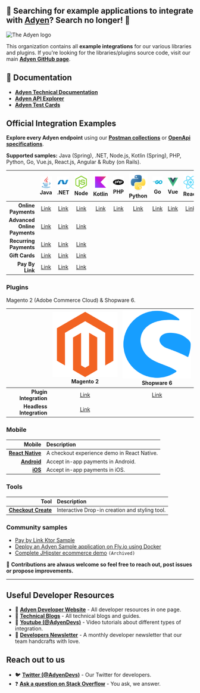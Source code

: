 ## 👋 Searching for example applications to integrate with [Adyen](https://www.adyen.com/)? Search no longer! 👋

<!-- ![The Adyen Logo](https://github.com/adyen-examples/.github/raw/main/images/logo.png) -->

<img src="https://github.com/adyen-examples/.github/raw/main/images/logo.png" height="100" alt="The Adyen logo">

This organization contains all **example integrations** for our various libraries and plugins. If you're looking for the libraries/plugins source code, visit our main [**Adyen GitHub page**](https://github.com/adyen).


## 📜 Documentation
* [**Adyen Technical Documentation**](https://docs.adyen.com/)
* [**Adyen API Explorer**](https://docs.adyen.com/api-explorer/)
* [**Adyen Test Cards**](https://docs.adyen.com/development-resources/test-cards/test-card-numbers/)

## Official Integration Examples
**Explore every Adyen endpoint** using our [**Postman collections**](https://www.postman.com/adyendev/workspace/adyen-apis/overview) or [**OpenApi specifications**](https://github.com/Adyen/adyen-openapi).

**Supported samples:** Java (Spring), .NET, Node.js, Kotlin (Spring), PHP, Python, Go, Vue.js, React.js, Angular & Ruby (on Rails).

|                              |[![Java (Spring)](https://raw.githubusercontent.com/devicons/devicon/1119b9f84c0290e0f0b38982099a2bd027a48bf1/icons/java/java-original.svg)](https://github.com/adyen-examples/adyen-java-spring-online-payments) Java  | [![.NET](https://raw.githubusercontent.com/devicons/devicon/1119b9f84c0290e0f0b38982099a2bd027a48bf1/icons/dot-net/dot-net-original.svg)](https://github.com/adyen-examples/adyen-dotnet-online-payments) .NET | [![Node.js](https://raw.githubusercontent.com/devicons/devicon/1119b9f84c0290e0f0b38982099a2bd027a48bf1/icons/nodejs/nodejs-original.svg)](https://github.com/adyen-examples/adyen-node-online-payments) Node | [![Kotlin Spring](https://raw.githubusercontent.com/devicons/devicon/1119b9f84c0290e0f0b38982099a2bd027a48bf1/icons/kotlin/kotlin-original.svg)](https://github.com/adyen-examples/adyen-kotlin-spring-online-payments) Kotlin | [![PHP (Laravel)](https://raw.githubusercontent.com/devicons/devicon/1119b9f84c0290e0f0b38982099a2bd027a48bf1/icons/php/php-plain.svg)](https://github.com/adyen-examples/adyen-php-online-payments) PHP  | [![Python](https://raw.githubusercontent.com/devicons/devicon/1119b9f84c0290e0f0b38982099a2bd027a48bf1/icons/python/python-original.svg)](https://github.com/adyen-examples/adyen-python-online-payments) Python | [![Go](https://raw.githubusercontent.com/devicons/devicon/1119b9f84c0290e0f0b38982099a2bd027a48bf1/icons/go/go-original-wordmark.svg)](https://github.com/adyen-examples/adyen-golang-online-payments) Go | [![Vue.js](https://raw.githubusercontent.com/devicons/devicon/1119b9f84c0290e0f0b38982099a2bd027a48bf1/icons/vuejs/vuejs-original.svg)](https://github.com/adyen-examples/adyen-vue-online-payments) Vue | [![React](https://raw.githubusercontent.com/devicons/devicon/1119b9f84c0290e0f0b38982099a2bd027a48bf1/icons/react/react-original.svg)](https://github.com/adyen-examples/adyen-react-online-payments) React | [![Angular](https://raw.githubusercontent.com/devicons/devicon/1119b9f84c0290e0f0b38982099a2bd027a48bf1/icons/angularjs/angularjs-original.svg)](https://github.com/adyen-examples/adyen-angular-online-payments) Angular | [![Ruby (Rails)](https://raw.githubusercontent.com/devicons/devicon/1119b9f84c0290e0f0b38982099a2bd027a48bf1/icons/rails/rails-plain.svg)](https://github.com/adyen-examples/adyen-rails-online-payments) Ruby |
|-----------------------------:|:----------------------------------------------------------------------------------------------------------------------------------------------------------------------------------------------------------------------:|:--------------------------------------------------------------------------------------------------------------------------------------------------------------------------------------------------------------:|:-------------------------------------------------------------------------------------------------------------------------------------------------------------------------------------------------------------:|:------------------------------------------------------------------------------------------------------------------------------------------------------------------------------------------------------------------------------:|:---------------------------------------------------------------------------------------------------------------------------------------------------------------------------------------------------------:|:----------------------------------------------------------------------------------------------------------------------------------------------------------------------------------------------------------------:|:---------------------------------------------------------------------------------------------------------------------------------------------------------------------------------------------------------:|:--------------------------------------------------------------------------------------------------------------------------------------------------------------------------------------------------------:|:-----------------------------------------------------------------------------------------------------------------------------------------------------------------------------------------------------------:|:-------------------------------------------------------------------------------------------------------------------------------------------------------------------------------------------------------------------------:|:--------------------------------------------------------------------------------------------------------------------------------------------------------------------------------------------------------------:|
|          **Online Payments** |                                                         [Link](https://github.com/adyen-examples/adyen-java-spring-online-payments/tree/main/checkout-example)                                                         |                                                       [Link](https://github.com/adyen-examples/adyen-dotnet-online-payments/tree/main/checkout-example)                                                        |                                                        [Link](https://github.com/adyen-examples/adyen-node-online-payments/tree/main/checkout-example)                                                        |                                                                         [Link](https://github.com/adyen-examples/adyen-kotlin-spring-online-payments)                                                                          |                                                                    [Link](https://github.com/adyen-examples/adyen-php-online-payments)                                                                    |                                                                      [Link](https://github.com/adyen-examples/adyen-python-online-payments)                                                                      |                                                                  [Link](https://github.com/adyen-examples/adyen-golang-online-payments)                                                                   |                                                                   [Link](https://github.com/adyen-examples/adyen-vue-online-payments)                                                                    |                                                                    [Link](https://github.com/adyen-examples/adyen-react-online-payments)                                                                    |                                                                          [Link](https://github.com/adyen-examples/adyen-angular-online-payments)                                                                          |                                                                     [Link](https://github.com/adyen-examples/adyen-rails-online-payments)                                                                      | 
| **Advanced Online Payments** |                                                    [Link](https://github.com/adyen-examples/adyen-java-spring-online-payments/tree/main/checkout-example-advanced)                                                     |                                                   [Link](https://github.com/adyen-examples/adyen-dotnet-online-payments/tree/main/checkout-example-advanced)                                                   |                                                   [Link](https://github.com/adyen-examples/adyen-node-online-payments/tree/main/checkout-example-advanced)                                                    | 
|       **Recurring Payments** |                                                       [Link](https://github.com/adyen-examples/adyen-java-spring-online-payments/tree/main/subscription-example)                                                       |                                                     [Link](https://github.com/adyen-examples/adyen-dotnet-online-payments/tree/main/subscription-example)                                                      |                                                      [Link](https://github.com/adyen-examples/adyen-node-online-payments/tree/main/subscription-example)                                                      | 
|               **Gift Cards** |                                                         [Link](https://github.com/adyen-examples/adyen-java-spring-online-payments/tree/main/giftcard-example)                                                         |                                                       [Link](https://github.com/adyen-examples/adyen-dotnet-online-payments/tree/main/giftcard-example)                                                        |                                                        [Link](https://github.com/adyen-examples/adyen-node-online-payments/tree/main/giftcard-example)                                                        |
|              **Pay By Link** |                                                        [Link](https://github.com/adyen-examples/adyen-java-spring-online-payments/tree/main/paybylink-example)                                                         |                                                       [Link](https://github.com/adyen-examples/adyen-dotnet-online-payments/tree/main/paybylink-example)                                                       |                                                       [Link](https://github.com/adyen-examples/adyen-node-online-payments/tree/main/paybylink-example)                                                        |

### Plugins
Magento 2 (Adobe Commerce Cloud) & Shopware 6.

|                          | [![Magento 2](https://raw.githubusercontent.com/devicons/devicon/1119b9f84c0290e0f0b38982099a2bd027a48bf1/icons/magento/magento-original.svg)](https://github.com/adyen-examples/adyen-magento-plugin-demo) Magento 2 | [![Shopware 6](https://raw.githubusercontent.com/devicons/devicon/1119b9f84c0290e0f0b38982099a2bd027a48bf1/icons/shopware/shopware-original.svg)](https://github.com/adyen-examples/adyen-shopware-plugin-demo)  Shopware 6 |
|-------------------------:|:---------------------------------------------------------------------------------------------------------------------------------------------------------------------------------------------------------------------:|:---------------------------------------------------------------------------------------------------------------------------------------------------------------------------------------------------------------------------:|
|   **Plugin Integration** |                                                                          [Link](https://github.com/adyen-examples/adyen-magento-plugin-demo)                                                                          |                                                                            [Link](https://github.com/adyen-examples/adyen-shopware-plugin-demo)                                                                             |  
| **Headless Integration** |                                                                            [Link](https://github.com/adyen-examples/magento-headless-demo)                                                                            |                                                                                                                                                                                                                             | 

### Mobile
|                                                                               Mobile | Description                                 | 
|-------------------------------------------------------------------------------------:|:--------------------------------------------|
| [**React Native**](https://github.com/Adyen/adyen-react-native/tree/develop/example) | A checkout experience demo in React Native. |
|       [**Android**](https://github.com/adyen-examples/adyen-android-online-payments) | Accept in-app payments in Android.          |
|                      [**iOS**](https://github.com/Adyen/adyen-ios/tree/develop/Demo) | Accept in-app payments in iOS.              |      

### Tools
|                                                                     Tool | Description                                     |
|-------------------------------------------------------------------------:|:------------------------------------------------|
| [**Checkout Create**](https://github.com/adyen-examples/checkoutCreate/) | Interactive Drop-in creation and styling tool.  |

### Community samples
* [Pay by Link Ktor Sample](https://github.com/jlengrand/pay-by-link-sample-kotlin)
* [Deploy an Adyen Sample application on Fly.io using Docker](https://github.com/gcatanese/adyen-java-spring-online-payments-fly)
* [Complete JHipster ecommerce demo](https://github.com/adyen-examples/adyen-java-react-ecommerce-example) `(Archived)`

🌈 **Contributions are alwaus welcome so feel free to reach out, post issues or propose improvements.**

___

## Useful Developer Resources
* 💚 [**Adyen Developer Website**](https://developers.adyen.com) - All developer resources in one page.
* 📝 [**Technical Blogs**](https://adyen.medium.com/) - All technical blogs and guides.
* 🎥 [**Youtube (@AdyenDevs)**](https://www.youtube.com/@adyendevs) - Video tutorials about different types of integration.
* 📰 [**Developers Newsletter**](https://www.adyen.com/newsletter/developers) - A monthly developer newsletter that our team handcrafts with love.

## Reach out to us
- 🐦 [**Twitter (@AdyenDevs)**](https://twitter.com/AdyenDevs) - Our Twitter for developers.
- ❓ [**Ask a question on Stack Overflow**](https://stackoverflow.com/questions/tagged/adyen) - You ask, we answer.
